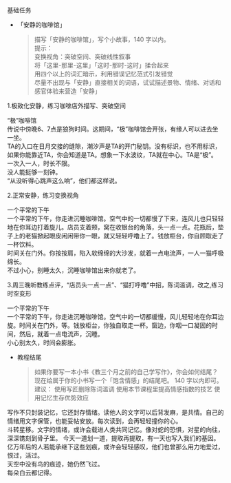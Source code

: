 基础任务  

- 「安静的咖啡馆」

  >描写「安静的咖啡馆」，写个小故事，140 字以内。  
提示：  
变换视角：突破空间、突破线性叙事  
将「这里-那里-这里」「这时-那时-这时」揉合起来  
用四个以上的词汇暗示，利用错误记忆范式引发错觉  
尽量不出现与「安静」直接相关的词语，试试描述景物、情绪、对话和感官体验来营造「安静」

1.极致化安静，练习咖啡店外描写、突破空间  

“极”咖啡馆  
传说中傍晚6、7点是狼狗时间。这期间，“极”咖啡馆会开张，有缘人可以进去坐一坐。  
TA的入口在日月交接的缝隙，潮汐声是TA的开门秘钥。没有标识，也不用标识，如果你能靠近TA，你会知道是TA。想象一下水波纹，TA就在中心。TA是“极”。  
一次入一人，时长不限。  
没人能挺够一刻钟。  
“从没听得心跳声这么响”，他们都这样说。  

2.正常安静，练习变换视角

一个平常的下午  
一个平常的下午，你走进沉睡咖啡馆。空气中的一切都慢了下来，连风儿也只轻轻地在你耳边打着旋儿。店员支着颊，窝在收银台的角落，头一点一点。花瓶后，垫子上的老猫掀起眼皮闲闲带你一眼，就又轻轻呼噜上了。钱放柜台，你自顾取走了一杯饮料。  
时间关在门外。你按按肩，陷入软绵绵的大沙发，就着一点电流声，一人一猫呼吸绵长。  
不过小心，别睡太久，沉睡咖啡馆出来你就老了。  

3.周三晚听教练点评，“店员头一点一点”、“猫打呼噜”中招，陈词滥调，改之,练习时空变形

一个平常的下午  
一个平常的下午，你走进沉睡咖啡馆。空气中的一切都缓慢，风儿轻轻地在你耳边旋。时间关在门外，等。钱放柜台，你独自取走一杯。窗边，你咽一口凝固的时间，然后，就着一点电流声，沉睡。  
小心别太久，时间会膨胀。

- 教程结尾

  >如果你要写一本小书《教三个月之前的自己学写作》，你会如何结尾？
现在给属于你的小书写一个「饱含情感」的结尾吧。 140 字以内即可。
建议：
使用写匠删除陈词滥调
使用本节课程里提高情感指数的技艺
使用记忆生存优势效应

写作不只封装记忆，它还封存情绪。读他人的文字可以后背发麻，是共情。自己的情绪用文字保管，也能妥帖安放。每次读到，会再轻轻撞你的心。   
斗转星移。文字的情绪，或许会载进人类共同记忆。像对蛇的恐惧，对星的向往，深深镌刻到骨子里。 今天一道划一道，提取再提取，有一天也写入我们的基因。  
亿万年后的人若能承继下这些划痕，或许会轻轻感叹，他们也曾那么用力地爱过，恨过，活过。  
天空中没有鸟的痕迹，她仍然飞过。  
每朵白云都记得。







